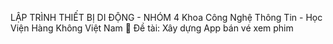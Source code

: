 LẬP TRÌNH THIẾT BỊ DI ĐỘNG - NHÓM 4
Khoa Công Nghệ Thông Tin - Học Viện Hàng Không Việt Nam
📌 Đề tài: Xây dựng App bán vé xem phim
